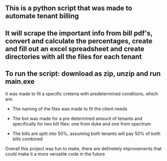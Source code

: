 This is a python script that was made to automate tenant billing
-

It will scrape the important info from bill pdf's, convert and calculate the percentages, create and fill out an excel spreadsheet and create directories with all the files for each tenant
-
To run the script: download as zip, unzip and run main.exe
-


  
It was made to fit a specific creteria with predetermined conditions, which are:

 - The naming of the files was made to fit the client needs
  
 - The bot was made for a pre determined amount of tenants and specifically for two bill files: one from duke and one from spectrum
  
 - The bills are split into 50%, assuming both tenants will pay 50% of both bills combined


Overall this project was fun to make, there are definetely improvements that could make it a more versatile code in the future
